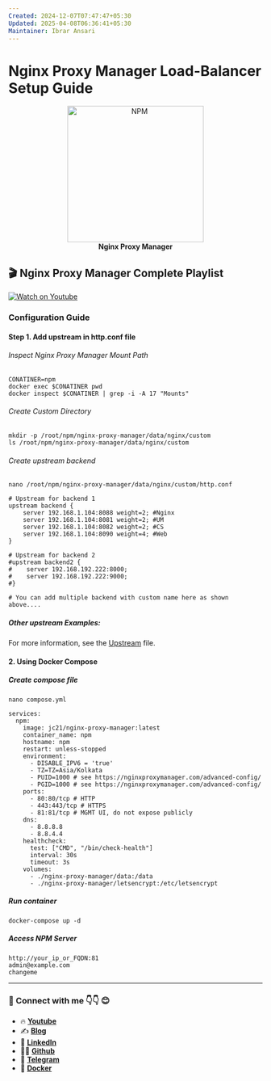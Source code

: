 ```yaml
---
Created: 2024-12-07T07:47:47+05:30
Updated: 2025-04-08T06:36:41+05:30
Maintainer: Ibrar Ansari
---
```

# Nginx Proxy Manager Load-Balancer Setup Guide

<p align="center">
  <picture>
    <source media="(prefers-color-scheme: dark)" srcset="https://github.com/meibraransari/nginx-proxy-manager/blob/main/assets/npm.png">
    <source media="(prefers-color-scheme: light)" srcset="https://github.com/meibraransari/nginx-proxy-manager/blob/main/assets/npm.png">
    <img src="https://github.com/meibraransari/nginx-proxy-manager/blob/main/assets/npm.png" width="270" height="270" alt="NPM">
  </picture>
    <br>
    <strong>Nginx Proxy Manager</strong>
</p>


## 🎬 Nginx Proxy Manager Complete Playlist
[![Watch on Youtube](https://i.ytimg.com/vi/rxmEFm7EPck/maxresdefault.jpg)](https://www.youtube.com/playlist?list=PL5Afhqcc17s2UCcuEyFnTMHbVkxl8EG_7)

### Configuration Guide

#### Step 1. Add upstream in http.conf file
###### Inspect Nginx Proxy Manager Mount Path

```
CONATINER=npm
docker exec $CONATINER pwd
docker inspect $CONATINER | grep -i -A 17 "Mounts"
```
###### Create Custom Directory
```
mkdir -p /root/npm/nginx-proxy-manager/data/nginx/custom
ls /root/npm/nginx-proxy-manager/data/nginx/custom

```
###### Create upstream backend
```
nano /root/npm/nginx-proxy-manager/data/nginx/custom/http.conf
```
```
# Upstream for backend 1
upstream backend {
    server 192.168.1.104:8088 weight=2; #Nginx
    server 192.168.1.104:8081 weight=2; #UM
    server 192.168.1.104:8082 weight=2; #CS
    server 192.168.1.104:8090 weight=4; #Web
}

# Upstream for backend 2
#upstream backend2 {
#    server 192.168.192.222:8000;
#    server 192.168.192.222:9000;
#}

# You can add multiple backend with custom name here as shown above....
```

##### Other upstream Examples:
For more information, see the [Upstream](../assets/upstream.md) file.


#### 2. Using Docker Compose
##### Create compose file
```
nano compose.yml
```

```
services:
  npm:
    image: jc21/nginx-proxy-manager:latest
    container_name: npm
    hostname: npm
    restart: unless-stopped
    environment:
      - DISABLE_IPV6 = 'true'
      - TZ=TZ=Asia/Kolkata
      - PUID=1000 # see https://nginxproxymanager.com/advanced-config/
      - PGID=1000 # see https://nginxproxymanager.com/advanced-config/
    ports:
      - 80:80/tcp # HTTP
      - 443:443/tcp # HTTPS
      - 81:81/tcp # MGMT UI, do not expose publicly
    dns:
      - 8.8.8.8
      - 8.8.4.4
    healthcheck:
      test: ["CMD", "/bin/check-health"]
      interval: 30s
      timeout: 3s
    volumes:
      - ./nginx-proxy-manager/data:/data
      - ./nginx-proxy-manager/letsencrypt:/etc/letsencrypt
```

##### Run container
```
docker-compose up -d
```

##### Access NPM Server
```
http://your_ip_or_FQDN:81
admin@example.com
changeme
```


---
### 💼 Connect with me 👇👇 😊

- 🔥 [**Youtube**](https://www.youtube.com/@DevOpsinAction?sub_confirmation=1)
- ✍ [**Blog**](https://ibraransari.blogspot.com/)
- 💼 [**LinkedIn**](https://www.linkedin.com/in/ansariibrar/)
- 👨‍💻 [**Github**](https://github.com/meibraransari?tab=repositories)
- 💬 [**Telegram**](https://t.me/DevOpsinActionTelegram)
- 🐳 [**Docker**](https://hub.docker.com/u/ibraransaridocker)
